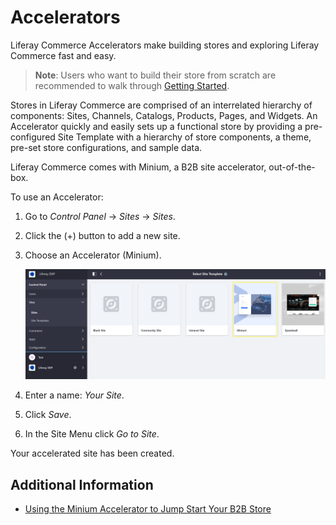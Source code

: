 # Accelerators

Liferay Commerce Accelerators make building stores and exploring Liferay Commerce fast and easy.

> **Note**: Users who want to build their store from scratch are recommended to walk through [Getting Started](../../README.md).

Stores in Liferay Commerce are comprised of an interrelated hierarchy of components: Sites, Channels, Catalogs, Products, Pages, and Widgets. An Accelerator quickly and easily sets up a functional store by providing a pre-configured Site Template with a hierarchy of store components, a theme, pre-set store configurations, and sample data.

Liferay Commerce comes with Minium, a B2B site accelerator, out-of-the-box.

To use an Accelerator:

1. Go to _Control Panel_ → _Sites_ → _Sites_.
1. Click the (+) button to add a new site.
1. Choose an Accelerator (Minium).

    ![Selecting a Site Template](./accelerators/images/01.png)

1. Enter a name: _Your Site_.
1. Click _Save_.
1. In the Site Menu click _Go to Site_.

Your accelerated site has been created.

## Additional Information

-   [Using the Minium Accelerator to Jump Start Your B2B Store](../starting-a-store/using-the-minium-accelerator-to-jump-start-your-b2b-store.md)
